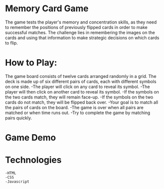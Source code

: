 # Memory Card Game
The game tests the player's memory and concentration skills, as they need to remember the positions of previously flipped cards in order to make successful matches. The challenge lies in remembering the images on the cards and using that information to make strategic decisions on which cards to flip.

# How to Play:
The game board consists of twelve cards arranged randomly in a grid. The deck is made up of six different pairs of cards, each with different symbols on one side. 
      -The player will click on any card to reveal its symbol.
      -The player will then click on another card to reveal its symbol.
      -If the symbols on the two cards match, they will remain face-up.
      -If the symbols on the two cards do not match, they will be flipped back over.
      -Your goal is to match all the pairs of cards on the board.
      -The game is over when all pairs are matched or when time runs out.
      -Try to complete the game by matching pairs quickly.
    
# Game Demo

# Technologies 
    -HTML
    -CSS
    -Javascript

